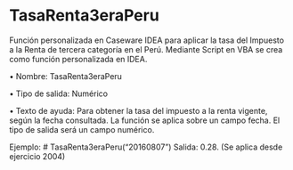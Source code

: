 # TasaRenta3eraPeru
Función personalizada en Caseware IDEA para aplicar la tasa del Impuesto a la Renta de tercera categoría en el Perú.
Mediante Script en VBA se crea como función personalizada en IDEA.

•	Nombre: TasaRenta3eraPeru

•	Tipo de salida: Numérico

•	Texto de ayuda: Para obtener la tasa del impuesto a la renta vigente, según la fecha consultada. La función se aplica sobre un campo fecha. El tipo de salida será un campo numérico. 

Ejemplo: # TasaRenta3eraPeru(“20160807”) Salida: 0.28. (Se aplica desde ejercicio 2004)
